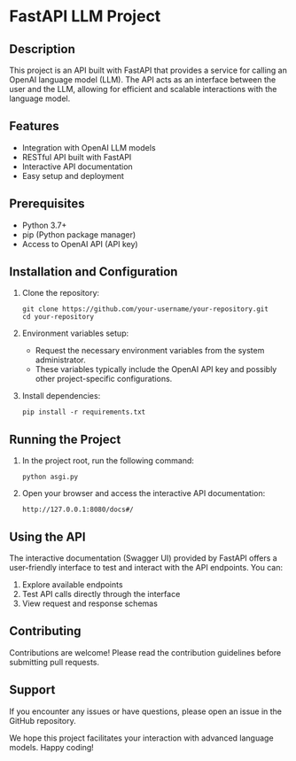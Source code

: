 # FastAPI LLM Project

## Description

This project is an API built with FastAPI that provides a service for calling an OpenAI language model (LLM). The API acts as an interface between the user and the LLM, allowing for efficient and scalable interactions with the language model.

## Features

- Integration with OpenAI LLM models
- RESTful API built with FastAPI
- Interactive API documentation
- Easy setup and deployment

## Prerequisites

- Python 3.7+
- pip (Python package manager)
- Access to OpenAI API (API key)

## Installation and Configuration

1. Clone the repository:
   ```
   git clone https://github.com/your-username/your-repository.git
   cd your-repository
   ```

2. Environment variables setup:
   - Request the necessary environment variables from the system administrator.
   - These variables typically include the OpenAI API key and possibly other project-specific configurations.

3. Install dependencies:
   ```
   pip install -r requirements.txt
   ```

## Running the Project

1. In the project root, run the following command:
   ```
   python asgi.py
   ```

2. Open your browser and access the interactive API documentation:
   ```
   http://127.0.0.1:8080/docs#/
   ```

## Using the API

The interactive documentation (Swagger UI) provided by FastAPI offers a user-friendly interface to test and interact with the API endpoints. You can:

1. Explore available endpoints
2. Test API calls directly through the interface
3. View request and response schemas

## Contributing

Contributions are welcome! Please read the contribution guidelines before submitting pull requests.

## Support

If you encounter any issues or have questions, please open an issue in the GitHub repository.


We hope this project facilitates your interaction with advanced language models. Happy coding!
